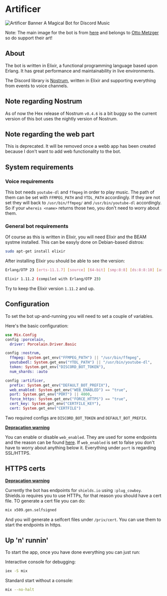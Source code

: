 # Artificer

![Artificer Banner](https://raw.githubusercontent.com/zastrixarundell/artificer-bot/master/static_files/artificer-big-banner.jpg)
A Magical Bot for Discord Music

Note: The main image for the bot is from [here](https://www.artstation.com/artwork/v10g8x) and belongs to [Otto Metzger](https://ottometzger.artstation.com/) so do support their art!

## About

The bot is written in Elixir, a functional programming language based upon Erlang. It has great performance and maintainability in live environments.

The Discord library is [Nostrum](https://github.com/Kraigie/nostrum), written in Elixir and supporting everything from events to voice channels.

## Note regarding Nostrum

As of now the Hex release of Nostrum `v0.4.6` is a bit buggy so the current version of this bot uses the nightly version of Nostrum.

## Note regarding the web part

This is deprecated. It will be removed once a webb app has been created because I don't want to add web functionality to the bot.

## System requirements

### Voice requirements

This bot needs `youtube-dl` and `ffmpeg` in order to play music. The path of them can be set with `FFMPEG_PATH` and `YTDL_PATH` accordingly. If they are not set they will back to `/usr/bin/ffmpeg/` and `/usr/bin/youtube-dl` accordingly. So if your `whereis <name>` returns those two, you don't need to worry about them.

### General bot requirements

Of course as this is written in Elixir, you will need Elixir and the BEAM systme installed. This can be easyly done on Debian-based distros:

```bash
sudo apt-get install elixir
```

After installing Elixir you should be able to see the version:

```bash
Erlang/OTP 23 [erts-11.1.7] [source] [64-bit] [smp:8:8] [ds:8:8:10] [async-threads:1] [hipe]

Elixir 1.11.2 (compiled with Erlang/OTP 23)
```

Try to keep the Elixir version `1.11.2` and up.

## Configuration

To set the bot up-and-running you will need to set a couple of variables.

Here's the basic configuration:

```elixir
use Mix.Config
config :porcelain,
  driver: Porcelain.Driver.Basic

config :nostrum,
  ffmpeg: System.get_env("FFMPEG_PATH") || "/usr/bin/ffmpeg",
  youtubedl: System.get_env("YTDL_PATH") || "/usr/bin/youtube-dl",
  token: System.get_env("DISCORD_BOT_TOKEN"),
  num_shards: :auto

config :artificer,
  prefix: System.get_env("DEFAULT_BOT_PREFIX"),
  web_enabled: System.get_env("WEB_ENABLED") == "true",
  port: System.get_env("PORT") || 4000,
  force_https: System.get_env("FORCE_HTTPS") == "true",
  cert_key: System.get_env("CERTFILE_KEY"),
  cert: System.get_env("CERTFILE")
```

Two required configs are `DISCORD_BOT_TOKEN` and `DEFAULT_BOT_PREFIX`.

**[Depracation warning](##note-regarding-the-web-part)**

You can enable or disable `web_enabled`. They are used for some endpoints and the reason can be found [here](###https-certs). If `web_enabled` is set to false you don't have to worry about anything below it. Everything under `port` is regarding SSL/HTTPS.

## HTTPS certs

**[Depracation warning](##note-regarding-the-web-part)**

Currently the bot has endpoints for `shields.io` using `:plug_cowboy`. Shields.io requires you to use HTTPs, for that reason you should have a cert file. TO generate a cert file you can do:

```bash
mix x509.gen.selfsigned
```

And you will generate a selfcert files under `/priv/cert`. You can use them to start the endpoints in https.

## Up 'n' runnin'

To start the app, once you have done everything you can just run:

Interactive console for debugging:

```bash
iex -S mix
```

Standard start without a console:

```bash
mix --no-halt
```
